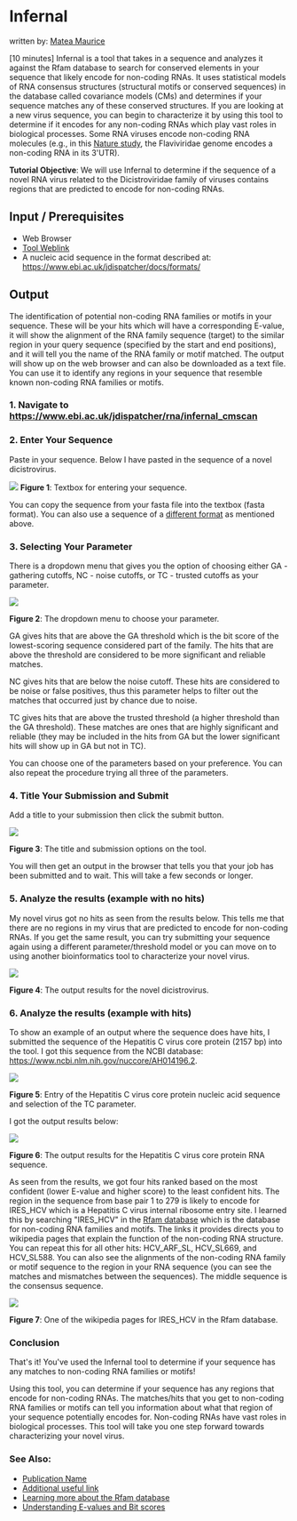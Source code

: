 # Infernal
written by: [Matea Maurice](https://github.com/MAM122)

[10 minutes] Infernal is a tool that takes in a sequence and analyzes it against the Rfam database to search for conserved elements in your sequence that likely encode for non-coding RNAs. It uses statistical models of RNA consensus structures (structural motifs or conserved sequences) in the database called covariance models (CMs) and determines if your sequence matches any of these conserved structures. If you are looking at a new virus sequence, you can begin to characterize it by using this tool to determine if it encodes for any non-coding RNAs which play vast roles in biological processes. Some RNA viruses encode non-coding RNA molecules (e.g., in this [Nature study](https://www.nature.com/articles/cmi201786), the Flaviviridae genome encodes a non-coding RNA in its 3'UTR). 

**Tutorial Objective**: We will use Infernal to determine if the sequence of a novel RNA virus related to the Dicistroviridae family of viruses contains regions that are predicted to encode for non-coding RNAs. 

## Input / Prerequisites
- Web Browser
- [Tool Weblink](https://www.ebi.ac.uk/jdispatcher/rna/infernal_cmscan)
- A nucleic acid sequence in the format described at: https://www.ebi.ac.uk/jdispatcher/docs/formats/

## Output
The identification of potential non-coding RNA families or motifs in your sequence. These will be your hits which will have a corresponding E-value, it will show the alignment of the RNA family sequence (target) to the similar region in your query sequence (specified by the start and end positions), and it will tell you the name of the RNA family or motif matched. The output will show up on the web browser and can also be downloaded as a text file. You can use it to identify any regions in your sequence that resemble known non-coding RNA families or motifs.

### 1. Navigate to https://www.ebi.ac.uk/jdispatcher/rna/infernal_cmscan

### 2. Enter Your Sequence 

Paste in your sequence. Below I have pasted in the sequence of a novel dicistrovirus. 

![](img/Infernal/Infernal_Screenshot_1.png)
**Figure 1**: Textbox for entering your sequence. 

You can copy the sequence from your fasta file into the textbox (fasta format). You can also use a sequence of a [different format](https://www.ebi.ac.uk/jdispatcher/docs/formats/) as mentioned above. 

### 3. Selecting Your Parameter

There is a dropdown menu that gives you the option of choosing either GA - gathering cutoffs, NC - noise cutoffs, or TC - trusted cutoffs as your parameter.

![](img/Infernal/Infernal_Screenshot_2.png)

**Figure 2**: The dropdown menu to choose your parameter. 

GA gives hits that are above the GA threshold which is the bit score of the lowest-scoring sequence considered part of the family. The hits that are above the threshold are considered to be more significant and reliable matches. 

NC gives hits that are below the noise cutoff. These hits are considered to be noise or false positives, thus this parameter helps to filter out the matches that occurred just by chance due to noise. 

TC gives hits that are above the trusted threshold (a higher threshold than the GA threshold). These matches are ones that are highly significant and reliable (they may be included in the hits from GA but the lower significant hits will show up in GA but not in TC). 

You can choose one of the parameters based on your preference. You can also repeat the procedure trying all three of the parameters.  

### 4. Title Your Submission and Submit

Add a title to your submission then click the submit button.

![](img/Infernal/Infernal_Screenshot_3.png)

**Figure 3**: The title and submission options on the tool.

You will then get an output in the browser that tells you that your job has been submitted and to wait. This will take a few seconds or longer.  

### 5. Analyze the results (example with no hits)

My novel virus got no hits as seen from the results below. This tells me that there are no regions in my virus that are predicted to encode for non-coding RNAs. If you get the same result, you can try submitting your sequence again using a different parameter/threshold model or you can move on to using another bioinformatics tool to characterize your novel virus. 

![](img/Infernal/Infernal_Screenshot_5.png)

**Figure 4**: The output results for the novel dicistrovirus. 

### 6. Analyze the results (example with hits)

To show an example of an output where the sequence does have hits, I submitted the sequence of the Hepatitis C virus core protein (2157 bp) into the tool. I got this sequence from the NCBI database: https://www.ncbi.nlm.nih.gov/nuccore/AH014196.2.  

![](img/Infernal/Infernal_Screenshot_6.png)

**Figure 5**: Entry of the Hepatitis C virus core protein nucleic acid sequence and selection of the TC parameter.


I got the output results below: 

![](img/Infernal/Infernal_Screenshot_7.png)

**Figure 6**: The output results for the Hepatitis C virus core protein RNA sequence. 


As seen from the results, we got four hits ranked based on the most confident (lower E-value and higher score) to the least confident hits. The region in the sequence from base pair 1 to 279 is likely to encode for IRES_HCV which is a Hepatitis C virus internal ribosome entry site. I learned this by searching "IRES_HCV" in the [Rfam database](https://rfam.org/) which is the database for non-coding RNA families and motifs. The links it provides directs you to wikipedia pages that explain the function of the non-coding RNA structure. You can repeat this for all other hits: HCV_ARF_SL, HCV_SL669, and HCV_SL588. You can also see the alignments of the non-coding RNA family or motif sequence to the region in your RNA sequence (you can see the matches and mismatches between the sequences). The middle sequence is the consensus sequence. 


![](img/Infernal/Infernal_Screenshot_8.png)

**Figure 7**: One of the wikipedia pages for IRES_HCV in the Rfam database.  


### Conclusion

That's it! You've used the Infernal tool to determine if your sequence has any matches to non-coding RNA families or motifs!

Using this tool, you can determine if your sequence has any regions that encode for non-coding RNAs. The matches/hits that you get to non-coding RNA families or motifs can tell you information about what that region of your sequence potentially encodes for. Non-coding RNAs have vast roles in biological processes. This tool will take you one step forward towards characterizing your novel virus.

### See Also:

- [Publication Name](https://europepmc.org/article/MED/35412617)
- [Additional useful link](https://www.ebi.ac.uk/seqdb/confluence/display/THD/Infernal+cmscan)
- [Learning more about the Rfam database](https://rfam.org/)
- [Understanding E-values and Bit scores](https://www.metagenomics.wiki/tools/blast/evalue)
